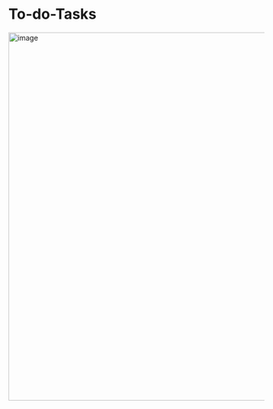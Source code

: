 # To-do-Tasks
<img width="708" height="723" alt="image" src="https://github.com/user-attachments/assets/9fba475e-5f80-4f0e-8eb3-29ec8864471f" />
